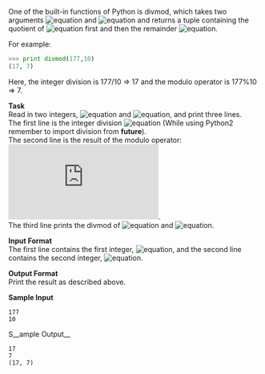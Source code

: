 One of the built-in functions of Python is divmod, which takes two arguments ![equation](http://latex.codecogs.com/svg.latex?\inline&space;a) and ![equation](http://latex.codecogs.com/svg.latex?\inline&space;b) and returns a tuple containing the quotient of ![equation](http://latex.codecogs.com/svg.latex?\inline&space;a/b) first and then the remainder ![equation](http://latex.codecogs.com/svg.latex?\inline&space;a).

For example:
```python
>>> print divmod(177,10)
(17, 7)
```
Here, the integer division is 177/10 => 17 and the modulo operator is 177%10 => 7.

__Task__<br> 
Read in two integers, ![equation](http://latex.codecogs.com/svg.latex?\inline&space;a) and ![equation](http://latex.codecogs.com/svg.latex?\inline&space;b), and print three lines.<br> 
The first line is the integer division ![equation](http://latex.codecogs.com/svg.latex?\inline&space;a//b) (While using Python2 remember to import division from __future__).<br> 
The second line is the result of the modulo operator: ![equation](https://latex.codecogs.com/svg.latex?%5Cinline%20a%5C%25b).<br> 
The third line prints the divmod of ![equation](http://latex.codecogs.com/svg.latex?\inline&space;a) and ![equation](http://latex.codecogs.com/svg.latex?\inline&space;b).

__Input Format__<br> 
The first line contains the first integer, ![equation](http://latex.codecogs.com/svg.latex?\inline&space;a), and the second line contains the second integer, ![equation](http://latex.codecogs.com/svg.latex?\inline&space;b).

__Output Format__<br> 
Print the result as described above.

__Sample Input__
```commandline
177
10
```
S__ample Output__
```commandline
17
7
(17, 7)
```
